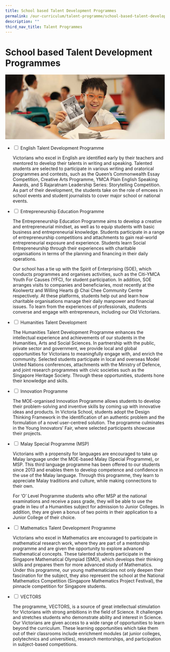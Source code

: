 ```yaml
---
title: School based Talent Development Programmes
permalink: /our-curriculum/talent-programme/school-based-talent-development/
description: ""
third_nav_title: Talent Programmes
---
```

# **School based Talent Development Programmes**



![](/images/creativearts.jpg)




<ul class="jekyllcodex_accordion">
  <li>
    <input type="checkbox" id="accordion1">
    <label for="accordion1">English Talent Development Programme</label>
    <div>
      <p>Victorians who excel in English are identified early by their teachers and mentored to develop their talents in writing and speaking. Talented students are selected to participate in various writing and oratorical programmes and contests, such as the Queen’s Commonwealth Essay Competition, Creative Arts Programme, YMCA Plain English Speaking Awards, and S Rajaratnam Leadership Series: Storytelling Competition. As part of their development, the students take on the role of emcees in school events and student journalists to cover major school or national events.</p>
    </div>
	</li>
	  <li>
    <input type="checkbox" id="accordion2">
    <label for="accordion2">Entrepreneurship Education Programme</label>
    <div>
      <p>The Entrepreneurship Education Programme aims to develop a creative and entrepreneurial mindset, as well as to equip students with basic business and entrepreneurial knowledge. Students participate in a range of entrepreneurship competitions and attachments to gain real-world entrepreneurial exposure and experience. Students learn Social Entrepreneurship through their experiences with charitable organisations in terms of the planning and financing in their daily operations.</p>
			<p>Our school has a tie up with the Spirit of Enterprising (SOE), which conducts programmes and organises activities, such as the Citi-YMCA Youth For Causes (YFC), for student participation. In addition, SOE arranges visits to companies and beneficiaries, most recently at the Koolwertz and Willing Hearts @ Chai Chee Community Centre respectively. At these platforms, students help out and learn how charitable organisations manage their daily manpower and financial issues. To learn from the experiences of professionals, students converse and engage with entrepreneurs, including our Old Victorians.</p>
    </div>
	</li>
	  <li>
    <input type="checkbox" id="accordion3">
    <label for="accordion3">Humanities Talent Development</label>
    <div>
      <p>The Humanities Talent Development Programme enhances the intellectual experience and achievements of our students in the Humanities, Arts and Social Sciences. In partnership with the public, private sector and government, we provide local and global opportunities for Victorians to meaningfully engage with, and enrich the community. Selected students participate in local and overseas Model United Nations conferences, attachments with the Ministry of Defence, and joint research programmes with civic societies such as the Singapore Heritage Society. Through these opportunities, students hone their knowledge and skills.</p>
    </div>
	</li>
	  <li>
    <input type="checkbox" id="accordion4">
    <label for="accordion4">Innovation Programme</label>
    <div>
      <p>The MOE-organised Innovation Programme allows students to develop their problem-solving and inventive skills by coming up with innovative ideas and products. In Victoria School, students adopt the Design Thinking Framework in the identification of an authentic problem and the formulation of a novel user-centred solution. The programme culminates in the Young Innovators’ Fair, where selected participants showcase their projects.</p>
    </div>
	</li>
	  <li>
    <input type="checkbox" id="accordion5">
    <label for="accordion5">Malay Special Programme (MSP)</label>
    <div>
      <p>Victorians with a propensity for languages are encouraged to take up Malay language under the MOE-based Malay (Special Programme), or MSP. This third language programme has been offered to our students since 2013 and enables them to develop competence and confidence in the use of the Malay language. Through this programme, they learn to appreciate Malay traditions and culture, while making connections to their own.</p>
			<p>For ‘O’ Level Programme students who offer MSP at the national examinations and receive a pass grade, they will be able to use the grade in lieu of a Humanities subject for admission to Junior Colleges. In addition, they are given a bonus of two points in their application to a Junior College of their choice.</p>
    </div>
	</li>
	  <li>
    <input type="checkbox" id="accordion6">
    <label for="accordion6">Mathematics Talent Development Programme</label>
    <div>
      <p>Victorians who excel in Mathematics are encouraged to participate in mathematical research work, where they are part of a mentorship programme and are given the opportunity to explore advanced mathematical concepts. These talented students participate in the Singapore Mathematical Olympiad (SMO), which develops their thinking skills and prepares them for more advanced study of Mathematics. Under this programme, our young mathematicians not only deepen their fascination for the subject, they also represent the school at the National Mathematics Competition (Singapore Mathematics Project Festival), the pinnacle competition for Singapore students.</p>
    </div>
	</li>
	  <li>
    <input type="checkbox" id="accordion7">
    <label for="accordion7">VECTORS</label>
    <div>
      <p>The programme, VECTORS, is a source of great intellectual stimulation for Victorians with strong ambitions in the field of Science. It challenges and stretches students who demonstrate ability and interest in Science. Our Victorians are given access to a wide range of opportunities to learn beyond the curriculum. These learning opportunities which take them out of their classrooms include enrichment modules (at junior colleges, polytechnics and universities), research mentorships, and participation in subject-based competitions.</p>
    </div>
	</li>
	</ul>